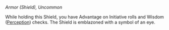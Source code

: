 _Armor (Shield), Uncommon_

While holding this Shield, you have Advantage on Initiative rolls and Wisdom ([Perception](https://www.dndbeyond.com/sources/dnd/free-rules/playing-the-game#Skills)) checks. The Shield is emblazoned with a symbol of an eye.